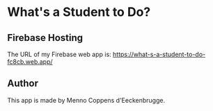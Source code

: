 # What's a Student to Do?

## Firebase Hosting

The URL of my Firebase web app is: https://what-s-a-student-to-do-fc8cb.web.app/

## Author

This app is made by Menno Coppens d'Eeckenbrugge.

